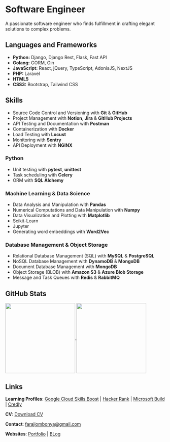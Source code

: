 # Software Engineer

A passionate software engineer who finds fulfillment in crafting elegant solutions to complex problems.

## Languages and Frameworks

- **Python:** Django, Django Rest, Flask, Fast API
- **Golang:** GORM, Gin
- **JavaScript:** React, jQuery, TypeScript, AdonisJS, NextJS
- **PHP:** Laravel
- **HTML5** 
- **CSS3:** Bootstrap, Tailwind CSS

## Skills

- Source Code Control and Versioning with **Git** & **GitHub**
- Project Management with **Notion**, **Jira** & **GitHub Projects**
- API Testing and Documentation with **Postman**
- Containerization with **Docker**
- Load Testing with **Locust**
- Monitoring with **Sentry**
- API Deployment with **NGINX**

### Python
- Unit testing with **pytest**, **unittest**
- Task scheduling with **Celery**
- ORM with **SQL Alchemy**

### Machine Learning & Data Science
- Data Analysis and Manipulation with **Pandas**
- Numerical Computations and Data Manipulation with **Numpy**
- Data Visualization and Plotting with **Matplotlib**
- Scikit-Learn
- Jupyter
- Generating word embeddings with **Word2Vec**

### Database Management & Object Storage
- Relational Database Management (SQL) with **MySQL** & **PostgreSQL**
- NoSQL Database Management with **DynamoDB** & **MongoDB**
- Document Database Management with **MongoDB**
- Object Storage (BLOB) with **Amazon S3** & **Azure Blob Storage**
- Message and Task Queues with **Redis** & **RabbitMQ**

## GitHub Stats

<a href="https://github.com/anuraghazra/github-readme-stats">
  <img height=220 align="center" src="https://github-readme-stats.vercel.app/api?username=faraji-ombonya&langs_count=10&show_icons=true&theme=transparent&layout=compact" />
</a>

<a href="https://github.com/anuraghazra/convoychat">
  <img height=220 align="center" src="https://github-readme-stats.vercel.app/api/top-langs/?username=faraji-ombonya&langs_count=10&show_icons=true&theme=transparent&layout=compact" />
</a>

## Links
**Learning Profiles**: [Google Cloud Skills Boost](https://www.cloudskillsboost.google/public_profiles/93c04457-d694-4d77-8aa3-14dc6be880b2) | [Hacker Rank](https://www.hackerrank.com/farajiombonya) | [Microsoft Build](https://learn.microsoft.com/en-us/users/farajishikandaombonya-6815/) | [Credly](https://www.credly.com/users/faraji-ombonya)

**CV**: [Download CV](https://docs.google.com/document/d/1M082yxrGS4b9d52GrI2y9Jp6BJ7KdINXc5jwTYZ4QzM/edit?usp=sharing)

**Contact**: farajiombonya@gmail.com

**Websites**: [Portfolio](https://faraji-ombonya.github.io/) | [BLog](https://faraji-ombonya.github.io/blog/)
